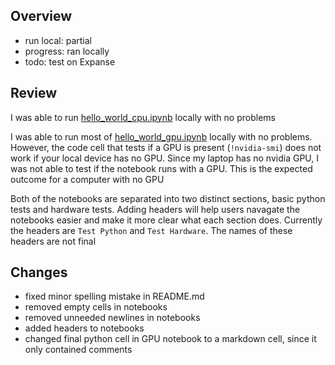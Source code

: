## Overview
- run local: partial
- progress: ran locally
- todo: test on Expanse
## Review
I was able to run [hello_world_cpu.ipynb](./hello_world_cpu.ipynb) locally with no problems

I was able to run most of [hello_world_gpu.ipynb](./hello_world_gpu.ipynb) locally with no problems. However, the code cell that tests if a GPU is present (`!nvidia-smi`) does not work if your local device has no GPU. Since my laptop has no nvidia GPU, I was not able to test if the notebook runs with a GPU. This is the expected outcome for a computer with no GPU

Both of the notebooks are separated into two distinct sections, basic python tests and hardware tests. Adding headers will help users navagate the notebooks easier and make it more clear what each section does. Currently the headers are `Test Python` and `Test Hardware`. The names of these headers are not final
## Changes
- fixed minor spelling mistake in README.md
- removed empty cells in notebooks
- removed unneeded newlines in notebooks
- added headers to notebooks
- changed final python cell in GPU notebook to a markdown cell, since it only contained comments
